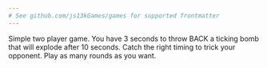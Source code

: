 ```yaml
---
# See github.com/js13kGames/games for supported frontmatter
---
```

Simple two player game. You have 3 seconds to throw BACK a ticking bomb that will explode after 10 seconds. Catch the right timing to trick your opponent. Play as many rounds as you want.